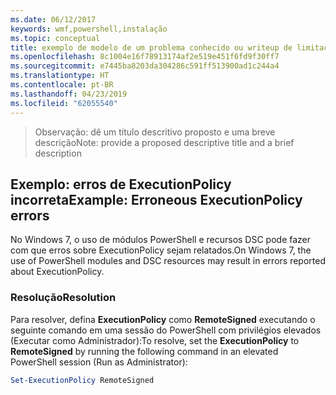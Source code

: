 ```yaml
---
ms.date: 06/12/2017
keywords: wmf,powershell,instalação
ms.topic: conceptual
title: exemplo de modelo de um problema conhecido ou writeup de limitação
ms.openlocfilehash: 8c1004e16f78913174af2e519e451f6fd9f30ff7
ms.sourcegitcommit: e7445ba8203da304286c591ff513900ad1c244a4
ms.translationtype: HT
ms.contentlocale: pt-BR
ms.lasthandoff: 04/23/2019
ms.locfileid: "62055540"
---
```

 ><span data-ttu-id="23598-103">Observação: dê um título descritivo proposto e uma breve descrição</span><span class="sxs-lookup"><span data-stu-id="23598-103">Note: provide a proposed descriptive title and a brief description</span></span>

## <a name="example-erroneous-executionpolicy-errors"></a><span data-ttu-id="23598-104">Exemplo: erros de ExecutionPolicy incorreta</span><span class="sxs-lookup"><span data-stu-id="23598-104">Example: Erroneous ExecutionPolicy errors</span></span>
<span data-ttu-id="23598-105">No Windows 7, o uso de módulos PowerShell e recursos DSC pode fazer com que erros sobre ExecutionPolicy sejam relatados.</span><span class="sxs-lookup"><span data-stu-id="23598-105">On Windows 7, the use of PowerShell modules and DSC resources may result in errors reported about ExecutionPolicy.</span></span>

### <a name="resolution"></a><span data-ttu-id="23598-106">Resolução</span><span class="sxs-lookup"><span data-stu-id="23598-106">Resolution</span></span>

<span data-ttu-id="23598-107">Para resolver, defina **ExecutionPolicy** como **RemoteSigned** executando o seguinte comando em uma sessão do PowerShell com privilégios elevados (Executar como Administrador):</span><span class="sxs-lookup"><span data-stu-id="23598-107">To resolve, set the **ExecutionPolicy** to **RemoteSigned** by running the following command in an elevated PowerShell session (Run as Administrator):</span></span>

```powershell
Set-ExecutionPolicy RemoteSigned
```
